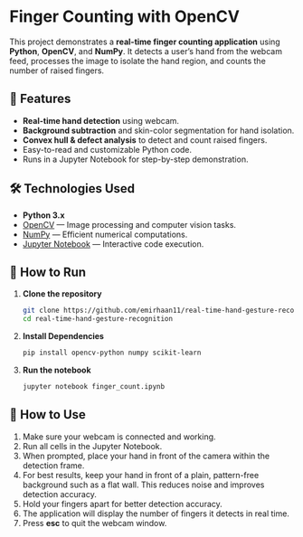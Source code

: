 # Finger Counting with OpenCV

This project demonstrates a **real-time finger counting application** using **Python**, **OpenCV**, and **NumPy**. It detects a user’s hand from the webcam feed, processes the image to isolate the hand region, and counts the number of raised fingers.

## 📌 Features
- **Real-time hand detection** using webcam.
- **Background subtraction** and skin-color segmentation for hand isolation.
- **Convex hull & defect analysis** to detect and count raised fingers.
- Easy-to-read and customizable Python code.
- Runs in a Jupyter Notebook for step-by-step demonstration.

## 🛠️ Technologies Used
- **Python 3.x**
- [OpenCV](https://opencv.org/) — Image processing and computer vision tasks.
- [NumPy](https://numpy.org/) — Efficient numerical computations.
- [Jupyter Notebook](https://jupyter.org/) — Interactive code execution.

## 🚀 How to Run
1. **Clone the repository**
   ```bash
   git clone https://github.com/emirhaan11/real-time-hand-gesture-recognition
   cd real-time-hand-gesture-recognition

2. **Install Dependencies**
   ```bash
   pip install opencv-python numpy scikit-learn

2. **Run the notebook**
   ```bash
   jupyter notebook finger_count.ipynb

 ## 📖 How to Use
 1. Make sure your webcam is connected and working.
 2. Run all cells in the Jupyter Notebook.
 3. When prompted, place your hand in front of the camera within the detection frame.
 4. For best results, keep your hand in front of a plain, pattern-free background such as a flat wall. This reduces noise and improves detection accuracy.
 5. Hold your fingers apart for better detection accuracy.
 6. The application will display the number of fingers it detects in real time.
 7. Press **esc** to quit the webcam window.
 





